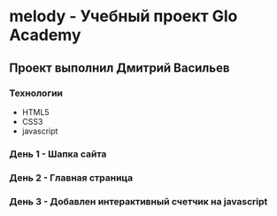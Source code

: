 # melody - Учебный проект Glo Academy
## Проект выполнил Дмитрий Васильев

### Технологии
- HTML5
- CSS3
- javascript

### День 1 - Шапка сайта
### День 2 - Главная страница
### День 3 - Добавлен интерактивный счетчик на javascript
